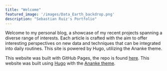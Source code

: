 ```yaml
---
title: "Welcome"
featured_image: '/images/Data_Earth_backdrop.png'
description: "Sebastian Ruiz's Portfolio"
---
```

Welcome to my personal blog, a showcase of my recent projects spanning a diverse range of interests. Each article is crafted with the aim to offer interesting perspectives on new data and techniques that can be integrated into daily routines. This site is powered by Hugo, utilizing the Ananke theme.

This website was built with GitHub Pages, the repo is found [here](https://github.com/Seabass1000/blog). This website was built using [Hugo](https://gohugo.io/about/) with the [Ananke theme](https://github.com/theNewDynamic/gohugo-theme-ananke).
